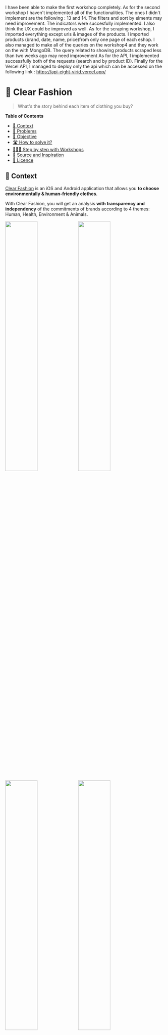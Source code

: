 I have been able to make the first workshop completely. As for the second workshop I haven't implemented all of the functionalities. The ones I didn't implement are the following : 13 and 14. The filters and sort by elments may need improvement. The indicators were succesfully implemented. I also think the UX could be improved as well. As for the scraping workshop, I imported everything except urls & images of the products. I imported products (brand, date, name, price)from only one page of each eshop.
I also managed to make all of the queries on the workshop4 and they work on the with MongoDB. The query related to showing products scraped less than two weeks ago may need improvement
As for the API, I implemented successfully both of the requests (search and by product ID).
Finally for the Vercel API, I managed to deploy only the api which can be accessed on the following link : https://api-eight-virid.vercel.app/

# 👕 Clear Fashion

> What's the story behind each item of clothing you buy?

<!-- START doctoc generated TOC please keep comment here to allow auto update -->
<!-- DON'T EDIT THIS SECTION, INSTEAD RE-RUN doctoc TO UPDATE -->
**Table of Contents**

- [📱 Context](#-context)
- [🤔 Problems](#-problems)
- [🎯 Objective](#-objective)
- [🛣 How to solve it?](#%F0%9F%9B%A3-how-to-solve-it)
- [👩🏽‍💻 Step by step with Workshops](#%E2%80%8D-step-by-step-with-workshops)
- [🌱 Source and Inspiration](#-source-and-inspiration)
- [📝 Licence](#-licence)

<!-- END doctoc generated TOC please keep comment here to allow auto update -->

## 📱 Context

[Clear Fashion](https://www.clear-fashion.com/) is an iOS and Android application that allows you **to choose environmentally & human-friendly clothes**.

With Clear Fashion, you will get an analysis **with transparency and independency** of the commitments of brands according to 4 themes: Human, Health, Environment & Animals.


<img src="./docs/zara.png" width="45%"/> <img src="./docs/uniqlo.png" width="45%"/>

<img src="./docs/decathlon.png" width="45%"/> <img src="./docs/ask.png" width="45%"/>

<img src="./docs/top.png" width="45%"/> <img src="./docs/green-lion.png" width="45%"/>

## 🤔 Problems

Clear Fashion is particularly committed to ensuring that there are **no conflicts due to commercial interests**.

My problem is simple and time-consuming: **I cannot consult on the same page all the products of my favorite brands.**

I have to browse each e-shop brand to look for a product.

![Shops](./docs/shops.jpg)

## 🎯 Objective

**Build a web application to list my favorite top responsible Brands Products.**

## 🛣 How to solve it?

1. 👖 **Manipulate Products**: How to [manipulate](https://github.com/92bondstreet/javascript-empire/blob/master/themes/1.md#about-javascript) the products in the [browser](https://github.com/92bondstreet/javascript-empire/blob/master/themes/1.md#about-htmlcss)
2. 🧹 **Scrape Products**: How to [fetch](https://github.com/92bondstreet/javascript-empire/blob/master/themes/2.md#about-nodejs) Products from different website sources
3. 📱 **Render Products in the browser**: How to [interact](https://github.com/92bondstreet/javascript-empire/blob/master/themes/2.md#about-react) with the Products in the browser
4. 💽 **Save Products in database**: How to avoid to scrape again and again the same data
5. ⤵️ **Request Products with an api**: How to [give access](https://github.com/92bondstreet/javascript-empire/blob/master/themes/3.md#about-restful-and-graphql-api) to your data
6. 🐛 **Test your code**: How to [ensure quality](https://github.com/92bondstreet/javascript-empire/blob/master/themes/3.md#about-test-driven-development) and confidence
7. 🚀 **Deploy in production**: How to [give access](https://github.com/92bondstreet/javascript-empire/blob/master/themes/3.md#about-serverless) to anyone

## 👩🏽‍💻 Step by step with Workshops

![Maps](./docs/map.jpg)


With [javascript-empire](https://github.com/92bondstreet/javascript-empire#%EF%B8%8F-the-3-themes) themes, we'll follow next workshops to solve our problem:

| Step | Workshops | Planned Date
| --- | --- | ---
| 1 | [Manipulate data with JavaScript in the browser](./workshops/1-manipulate-javascript.md) | January 2023
| 2 | [Interact data with JavaScript, HTML and CSS in the browser again](./workshops/2-interact-js-css.md) | January 2023
| 3 | [Scrape data with Node.js](./workshops/3-scrape-node.md) | February 2023
| 4 | [Save data in a Database with MongoDB](./workshops/4-store-mongodb.md) | February 2023
| 5 | [Build an api with Express to request data](./workshops/5-api-express.md) | February 2023
| 6 | Test your code with Jest | March 2023
| 7 | [Deploy in production with Vercel](./workshops/7-deploy.md) | March 2023
| 8 | Render data with React | March 2023


## 🌱 Source and Inspiration

* [Clear Fashion](https://www.clear-fashion.com/)

## 📝 Licence

[Uncopyrighted](http://zenhabits.net/uncopyright/)
